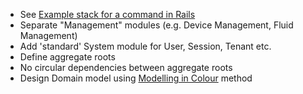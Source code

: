 - See [Example stack for a command in Rails](https://gist.github.com/nicholasjhenry/401621e0637ea372242b)
- Separate "Management" modules (e.g. Device Management, Fluid Management)
- Add 'standard' System module for User, Session, Tenant etc.
- Define aggregate roots
- No circular dependencies between aggregate roots
- Design Domain model using [Modelling in Colour](http://www.step-10.com/SoftwareDesign/ModellingInColour/) method 